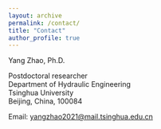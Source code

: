 ```yaml
---
layout: archive
permalink: /contact/
title: "Contact"
author_profile: true
---
```


Yang Zhao, Ph.D.

Postdoctoral researcher  
Department of Hydraulic Engineering  
Tsinghua University  
Beijing, China, 100084  

Email: yangzhao2021@mail.tsinghua.edu.cn  
  


